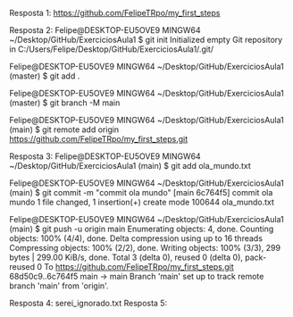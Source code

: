 Resposta 1:
https://github.com/FelipeTRpo/my_first_steps

Resposta 2:
Felipe@DESKTOP-EU5OVE9 MINGW64 ~/Desktop/GitHub/ExerciciosAula1
$ git init
Initialized empty Git repository in C:/Users/Felipe/Desktop/GitHub/ExerciciosAula1/.git/

Felipe@DESKTOP-EU5OVE9 MINGW64 ~/Desktop/GitHub/ExerciciosAula1 (master)
$ git add .

Felipe@DESKTOP-EU5OVE9 MINGW64 ~/Desktop/GitHub/ExerciciosAula1 (master)
$ git branch -M main

Felipe@DESKTOP-EU5OVE9 MINGW64 ~/Desktop/GitHub/ExerciciosAula1 (main)
$ git remote add origin https://github.com/FelipeTRpo/my_first_steps.git

Resposta 3:
Felipe@DESKTOP-EU5OVE9 MINGW64 ~/Desktop/GitHub/ExerciciosAula1 (main)
$ git add ola_mundo.txt

Felipe@DESKTOP-EU5OVE9 MINGW64 ~/Desktop/GitHub/ExerciciosAula1 (main)
$ git commit -m "commit ola mundo"
[main 6c764f5] commit ola mundo
 1 file changed, 1 insertion(+)
 create mode 100644 ola_mundo.txt

Felipe@DESKTOP-EU5OVE9 MINGW64 ~/Desktop/GitHub/ExerciciosAula1 (main)
$ git push -u origin main
Enumerating objects: 4, done.
Counting objects: 100% (4/4), done.
Delta compression using up to 16 threads
Compressing objects: 100% (2/2), done.
Writing objects: 100% (3/3), 299 bytes | 299.00 KiB/s, done.
Total 3 (delta 0), reused 0 (delta 0), pack-reused 0
To https://github.com/FelipeTRpo/my_first_steps.git
   68d50c9..6c764f5  main -> main
Branch 'main' set up to track remote branch 'main' from 'origin'.

Resposta 4:
serei_ignorado.txt 
Resposta 5:
